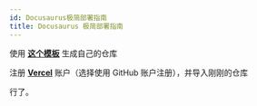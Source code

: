 ```yaml
---
id: Docusaurus极简部署指南
title: Docusaurus 极简部署指南
---
```


使用 [**这个模板**](https://github.com/linyuxuanlin/Docusaurus-Vercel) 生成自己的仓库

注册 [**Vercel**](https://Vercel.com) 账户（选择使用 GitHub 账户注册），并导入刚刚的仓库

行了。

<br />

<br />
